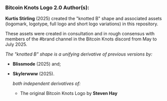 ### Bitcoin Knots Logo 2.0 Author(s): 

**Kurtis Stirling** (2025) created the "knotted B" shape and associated assets (logomark, logotype, full logo and short logo variations) in this repository.

These assets were created in consultation and in rough consensus with members of the #brand channel in the Bitcoin Knots discord from May to July 2025.


_The "knotted B" shape is a unifying derivative of previous versions by:_

- **Blissmode** (2025) and;
- **Skylerwww** (2025).

  _both independent derivatives of:_
  
  - The original Bitcoin Knots Logo by **Steven Hay**

